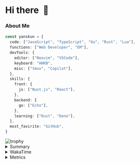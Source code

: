# Hi there&nbsp; :wave:

### About Me

```ts
const yanskun = {
  code: ["JavaScript", "TypeScript", "Go", "Rust", "Lua"],
  functions: ["Web Developer", "EM"],
  devTools: {
    editor: ["Neovim", "VSCode"],
    keyboard: "HHKB",
    misc: ["tmux", "Copilot"],
  },
  skills: {
    front: {
      js: ["Nuxt.js", "React"],
    },
    backend: {
      go: ["Echo"],
    },
    learning: ["Rust", "Deno"],
  },
  most_favirite: "GitHub",
}
```
<!-- https://github.com/ryo-ma/github-profile-trophy -->
<img src="https://github-profile-trophy.vercel.app/?username=yanskun&theme=onedark&column=3" alt="trophy">


<details>
  <summary>Summary</summary>
  <!-- https://github.com/vn7n24fzkq/github-profile-summary-cards -->
<picture>
  <source media="(prefers-color-scheme: dark)" srcset="https://raw.githubusercontent.com/yanskun/yanskun/master/profile-summary-card-output/nord_dark/0-profile-details.svg">
 <img src="https://raw.githubusercontent.com/yanskun/yanskun/master/profile-summary-card-output/default/0-profile-details.svg">
</picture>
<br>
<picture>
  <source media="(prefers-color-scheme: dark)" srcset="https://raw.githubusercontent.com/yanskun/yanskun/master/profile-summary-card-output/nord_dark/1-repos-per-language.svg">
 <img src="https://raw.githubusercontent.com/yanskun/yanskun/master/profile-summary-card-output/default/1-repos-per-language.svg">
</picture>
<picture>
  <source media="(prefers-color-scheme: dark)" srcset="https://raw.githubusercontent.com/yanskun/yanskun/master/profile-summary-card-output/nord_dark/2-most-commit-language.svg">
 <img src="https://raw.githubusercontent.com/yanskun/yanskun/master/profile-summary-card-output/default/2-most-commit-language.svg">
</picture>
<br>
<picture>
  <source media="(prefers-color-scheme: dark)" srcset="https://raw.githubusercontent.com/yanskun/yanskun/master/profile-summary-card-output/nord_dark/3-stats.svg">
 <img src="https://raw.githubusercontent.com/yanskun/yanskun/master/profile-summary-card-output/default/3-stats.svg">
</picture>
<picture>
  <source media="(prefers-color-scheme: dark)" srcset="https://raw.githubusercontent.com/yanskun/yanskun/master/profile-summary-card-output/nord_dark/4-productive-time.svg">
 <img src="https://raw.githubusercontent.com/yanskun/yanskun/master/profile-summary-card-output/default/4-productive-time.svg">
</picture>

</details>

<details>
  <summary>WakaTime</summary>
<!--START_SECTION:waka-->
![Code Time](http://img.shields.io/badge/Code%20Time-1%2C004%20hrs%2043%20mins-blue)

**🐱 My GitHub Data** 

> 📦 129.2 kB Used in GitHub's Storage 
 > 
> 💼 Opted to Hire
 > 
> 📜 111 Public Repositories 
 > 
> 🔑 3 Private Repositories 
 > 
**I'm an Early 🐤** 

```text
🌞 Morning                2077 commits        ███░░░░░░░░░░░░░░░░░░░░░░   12.74 % 
🌆 Daytime                7283 commits        ███████████░░░░░░░░░░░░░░   44.66 % 
🌃 Evening                4312 commits        ███████░░░░░░░░░░░░░░░░░░   26.44 % 
🌙 Night                  2636 commits        ████░░░░░░░░░░░░░░░░░░░░░   16.16 % 
```
📅 **I'm Most Productive on Tuesday** 

```text
Monday                   2071 commits        ███░░░░░░░░░░░░░░░░░░░░░░   12.70 % 
Tuesday                  3673 commits        ██████░░░░░░░░░░░░░░░░░░░   22.52 % 
Wednesday                2619 commits        ████░░░░░░░░░░░░░░░░░░░░░   16.06 % 
Thursday                 2622 commits        ████░░░░░░░░░░░░░░░░░░░░░   16.08 % 
Friday                   1755 commits        ███░░░░░░░░░░░░░░░░░░░░░░   10.76 % 
Saturday                 1609 commits        ██░░░░░░░░░░░░░░░░░░░░░░░   09.87 % 
Sunday                   1959 commits        ███░░░░░░░░░░░░░░░░░░░░░░   12.01 % 
```


📊 **This Week I Spent My Time On** 

```text
🕑︎ Time Zone: Asia/Tokyo

💬 Programming Languages: 
TypeScript               21 hrs 47 mins      ███████████████████░░░░░░   76.15 % 
Lua                      1 hr 45 mins        ██░░░░░░░░░░░░░░░░░░░░░░░   06.12 % 
YAML                     1 hr 27 mins        █░░░░░░░░░░░░░░░░░░░░░░░░   05.09 % 
Markdown                 59 mins             █░░░░░░░░░░░░░░░░░░░░░░░░   03.47 % 
Other                    55 mins             █░░░░░░░░░░░░░░░░░░░░░░░░   03.23 % 

🔥 Editors: 
VS Code                  23 hrs 30 mins      █████████████████████░░░░   82.14 % 
Neovim                   5 hrs 6 mins        ████░░░░░░░░░░░░░░░░░░░░░   17.86 % 

💻 Operating System: 
Mac                      28 hrs 37 mins      █████████████████████████   100.00 % 
```


 Last Updated on 22/07/2024 06:09:16 UTC
<!--END_SECTION:waka-->
</details>

<details>
  <summary>Metrics</summary>
  <img src="https://github.com/yanskun/yanskun/blob/main/github-metrics.svg" alt="Metrics">
</details>
